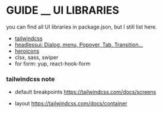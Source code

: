 # GUIDE \_\_ UI LIBRARIES

you can find all UI libraries in package.json, but I still list here.

- [tailwindcss](https://tailwindcss.com/docs)
- [headlessui: Dialog, menu, Popover, Tab, Transition...](https://headlessui.com/react)
- [heroicons](https://heroicons.com/)
- clsx, sass, swiper
- for form: yup, react-hook-form

### tailwindcss note

- default breakpoints
  https://tailwindcss.com/docs/screens

- layout
https://tailwindcss.com/docs/container